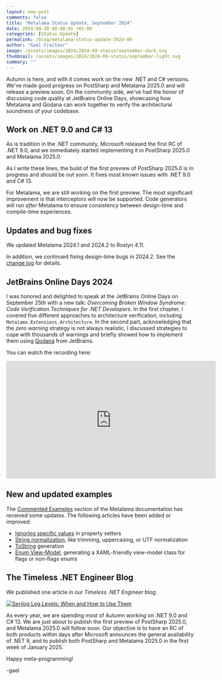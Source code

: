 ```yaml
---
layout: new-post
comments: false
title: "Metalama Status Update, September 2024"
date: 2024-09-30 08:00:01 +01:00
categories: [Status Update]
permalink: /blog/metalama-status-update-2024-09
author: "Gael Fraiteur"
image: /assets/images/2024/2024-09-status/september-dark.svg
thumbnail: /assets/images/2024/2024-09-status/september-light.svg
summary: ""
---
```


Autumn is here, and with it comes work on the new .NET and C# versions. We've made good progress on PostSharp and Metalama 2025.0 and will release a preview soon. On the community side, we've had the honor of discussing code quality at JetBrains Online Days, showcasing how Metalama and Qodana can work together to verify the architectural soundness of your codebase.

## Work on .NET 9.0 and C# 13

As is tradition in the .NET community, Microsoft released the first RC of .NET 9.0, and we immediately started implementing it in PostSharp 2025.0 and Metalama 2025.0.

As I write these lines, the build of the first preview of PostSharp 2025.0 is in progress and should be out soon. It fixes most known issues with .NET 9.0 and C# 13.

For Metalama, we are still working on the first preview. The most significant improvement is that interceptors will now be supported. Code generators will run _after_ Metalama to ensure consistency between design-time and compile-time experiences.

## Updates and bug fixes

We updated Metalama 2024.1 and 2024.2 to Roslyn 4.11.

In addition, we continued fixing design-time bugs in 2024.2. See the [change log](https://github.com/orgs/postsharp/discussions/364) for details.

## JetBrains Online Days 2024

I was honored and delighted to speak at the JetBrains Online Days on September 25th with a new talk: *Overcoming Broken Window Syndrome: Code Verification Techniques for .NET Developers*. In the first chapter, I covered five different approaches to architecture verification, including `Metalama.Extensions.Architecture`. In the second part, acknowledging that the _zero warning_ strategy is not always realistic, I discussed strategies to cope with thousands of warnings and briefly showed how to implement them using [Qodana](https://www.jetbrains.com/qodana/) from JetBrains.

You can watch the recording here:

<iframe width="560" height="315" src="https://www.youtube-nocookie.com/embed/vA-fuZdcmYU?si=5h2HN2Nm7PCb1ETD&amp;start=12920" title="YouTube video player" frameborder="0" allow="accelerometer; autoplay; clipboard-write; encrypted-media; gyroscope; picture-in-picture; web-share" referrerpolicy="strict-origin-when-cross-origin" allowfullscreen></iframe>

## New and updated examples

The [Commented Examples](https://doc.metalama.net/examples) section of the Metalama documentation has received some updates. The following articles have been added or improved:

* [Ignoring specific values](https://doc.metalama.net/examples/validation/ignore-values) in property setters
* [String normalization](https://doc.metalama.net/examples/validation/string-normalization), like trimming, uppercasing, or UTF normalization
* [ToString](https://doc.metalama.net/examples/tostring) generation
* [Enum View-Model](https://doc.metalama.net/examples/enum-viewmodel), generating a XAML-friendly view-model class for flags or non-flags enums

## The Timeless .NET Engineer Blog

We published one article in our _Timeless .NET Engineer_ blog:

<div class="article-thumbnails">
 <a href="/blog/serilog-log-levels">
      <img src="/assets/images/2024/2024-09-serilog-log-level/logging.svg" alt="Serilog Log Levels: When and How to Use Them"/>
  </a>
</div>


As every year, we are spending most of Autumn working on .NET 9.0 and C# 13. We are just about to publish the first preview of PostSharp 2025.0, and Metalama 2025.0 will follow soon. Our objective is to have an RC of both products within days after Microsoft announces the general availability of .NET 9, and to publish both PostSharp and Metalama 2025.0 in the first week of January 2025.

Happy meta-programming!

-gael
